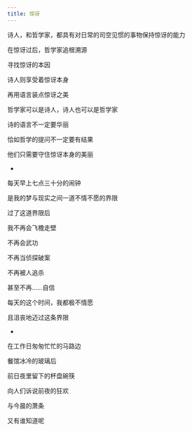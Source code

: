 ```yaml
---
title: 惊讶
---
```


诗人，和哲学家，都具有对日常的司空见惯的事物保持惊讶的能力

在惊讶过后，哲学家追根溯源

寻找惊讶的本因

诗人则享受着惊讶本身

再用语言装点惊讶之美

哲学家可以是诗人，诗人也可以是哲学家

诗的语言不一定要华丽

恰如哲学的提问不一定要有结果

他们只需要守住惊讶本身的美丽

*

每天早上七点三十分的闹钟

是我的梦与现实之间一道不情不愿的界限

过了这道界限后

我不再会飞檐走壁

不再会武功

不再当侦探破案

不再被人追杀

甚至不再……自信

每天的这个时间，我都极不情愿

且沮丧地迈过这条界限

*

在工作日匆匆忙忙的马路边

餐馆冰冷的玻璃后

前日夜里留下的杯盘碗筷

向人们诉说前夜的狂欢

与今晨的萧条

又有谁知道呢